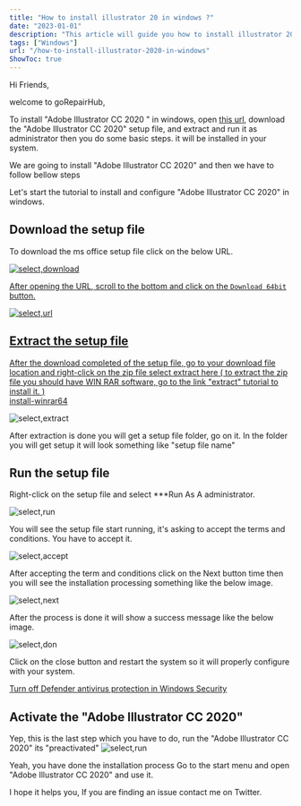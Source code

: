 ```yaml
---
title: "How to install illustrator 20 in windows ?"
date: "2023-01-01"
description: "This article will guide you how to install illustrator 2020 in windows"
tags: ["Windows"]
url: "/how-to-install-illustrator-2020-in-windows"
ShowToc: true
---
```

Hi Friends,

welcome to goRepairHub,

To install "Adobe Illustrator CC 2020 " in windows, open <a href="https://getintopc.com/softwares/graphic-design/adobe-illustrator-cc-2020-free-download-4580847/">
this url</a>, download the "Adobe Illustrator CC 2020" setup file, and extract and run it as administrator then you do some basic steps. it will be installed in your system.

We are going to install "Adobe Illustrator CC 2020" and then we have to follow bellow steps


Let's start the tutorial to install and configure "Adobe Illustrator CC 2020" in windows.

## Download the setup file

To download the ms office setup file click on the below URL.

<a href="https://getintopc.com/softwares/graphic-design/adobe-illustrator-cc-2020-free-download-4580847/">

![select,download](https://gorepairhub.github.io/images/2022-11-20-install-install-illustrator-2020-in-windows/search-illustrator.png)

After opening the URL, scroll to the bottom and click on the `Download 64bit` button.

![select,url](https://gorepairhub.github.io/images/2022-11-20-install-install-illustrator-2020-in-windows/download-illustrator.png)


## Extract the setup file

After the download completed of the setup file, go to your download file location and right-click on the zip file select extract here 
( to extract the zip file you should have WIN RAR software, go to the link "extract" tutorial to install it. )  
<a href= "/how-to-install-winrar-in-windows/">install-winrar64</a>

![select,extract](https://gorepairhub.github.io/images/2022-11-20-install-install-illustrator-2020-in-windows/extract-illustrator.png)

After extraction is done you will get a setup file folder, go on it.
In the folder you will get setup it will look something like "setup file name"

## Run the setup file

Right-click on the setup file and select ***Run As A administrator.

![select,run](https://gorepairhub.github.io/images/2022-11-20-install-install-illustrator-2020-in-windows/run-adminstrator.png)

You will see the setup file start running, it's asking to accept the terms and conditions. You have to accept it.

![select,accept](https://gorepairhub.github.io/images/2022-11-20-install-install-illustrator-2020-in-windows/install-illu.png)

After accepting the term and conditions click on the Next button time then you will see the installation processing something like the below image.

![select,next](https://gorepairhub.github.io/images/2022-11-20-install-install-illustrator-2020-in-windows/install-illu.png)

After the process is done it will show a success message like the below image.

![select,don](https://gorepairhub.github.io/images/2022-11-20-install-install-illustrator-2020-in-windows/complete-illu.png)

Click on the close button and restart the system so it will properly configure with your system.

<a href="/how-to-disable-windows-defender/">Turn off Defender antivirus protection in Windows Security</a>

## Activate the "Adobe Illustrator CC 2020"

Yep, this is the last step which you have to do, run the "Adobe Illustrator CC 2020" its "preactivated"
![select,run](https://gorepairhub.github.io/images/2022-11-20-install-install-illustrator-2020-in-windows/complete-illu.png)

Yeah, you have done the installation process Go to the start menu and open "Adobe Illustrator CC 2020" and use it.

I hope it helps you, If you are finding an issue contact me on Twitter.
